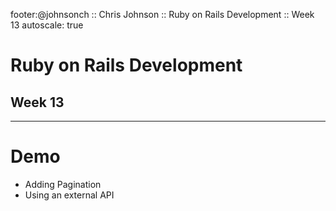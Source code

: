 footer:@johnsonch :: Chris Johnson :: Ruby on Rails Development :: Week 13
autoscale: true

# Ruby on Rails Development
## Week 13

---
# Demo
* Adding Pagination
* Using an external API
